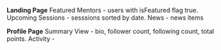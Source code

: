 **Landing Page**
Featured Mentors - users with isFeatured flag true.
Upcoming Sessions - sesssions sorted by date.
News - news items

**Profile Page**
Summary View - bio, follower count, following count, total points.
Activity - 

